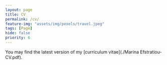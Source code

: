 ```yaml
---
layout: page
title: CV
permalink: /cv/
feature-img: "assets/img/pexels/travel.jpeg"
tags: [Page]
hide: false
priority: 6
---
```


You may find the latest version of my [curriculum vitae](./Marina Efstratiou-CV.pdf).
